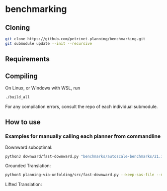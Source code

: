 # benchmarking

## Cloning
```sh
git clone https://github.com/petrinet-planning/benchmarking.git
git submodule update --init --recursive
```

## Requirements

## Compiling
On Linux, or Windows with WSL, run
```sh
./build_all
```

For any compilation errors, consult the repo of each individual submodule.

## How to use


### Examples for manually calling each planner from commandline

Downward suboptimal:
```sh
python3 downward/fast-downward.py "benchmarks/autoscale-benchmarks/21.11-optimal-strips/blocksworld/domain.pddl" "benchmarks/autoscale-benchmarks/21.11-optimal-strips/blocksworld/p01.pddl" --evaluator "hff=ff()" --search "lazy_greedy([hff], preferred=[hff])"
```

Grounded Translation:
```sh
python3 planning-via-unfolding/src/fast-downward.py --keep-sas-file --mole max "benchmarks/autoscale-benchmarks/21.11-optimal-strips/blocksworld/domain.pddl" "benchmarks/autoscale-benchmarks/21.11-optimal-strips/blocksworld/p01.pddl" --goal --optimal
```

Lifted Translation:
```sh

```

